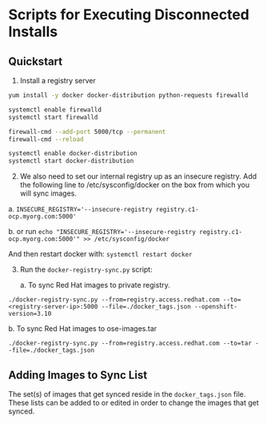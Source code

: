 # Scripts for Executing Disconnected Installs

## Quickstart

1. Install a registry server

  ```bash
  yum install -y docker docker-distribution python-requests firewalld

  systemctl enable firewalld
  systemctl start firewalld

  firewall-cmd --add-port 5000/tcp --permanent
  firewall-cmd --reload

  systemctl enable docker-distribution
  systemctl start docker-distribution
  ```
2. We also need to set our internal registry up as an insecure registry. Add the following line to /etc/sysconfig/docker on the box from which you will sync images.
  
  a.
```INSECURE_REGISTRY='--insecure-registry registry.c1-ocp.myorg.com:5000'```
  
  b. or run
  ```echo "INSECURE_REGISTRY='--insecure-registry registry.c1-ocp.myorg.com:5000'" >> /etc/sysconfig/docker```


And then restart docker with:
```systemctl restart docker```

3. Run the `docker-registry-sync.py` script:
   
   a. To sync Red Hat images to private registry.

  ```
  ./docker-registry-sync.py --from=registry.access.redhat.com --to=<registry-server-ip>:5000 --file=./docker_tags.json --openshift-version=3.10
  ```

   b. To sync Red Hat images to ose-images.tar

  ```
  ./docker-registry-sync.py --from=registry.access.redhat.com --to=tar --file=./docker_tags.json
  ```

## Adding Images to Sync List

The set(s) of images that get synced reside in the `docker_tags.json` file. These lists can be added to or edited in order to change the images that get synced.
